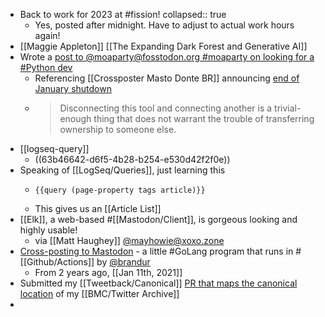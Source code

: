 - Back to work for 2023 at #fission!
  collapsed:: true
	- Yes, posted after midnight. Have to adjust to actual work hours again!
- [[Maggie Appleton]] [[The Expanding Dark Forest and Generative AI]]
- Wrote a [post to @moaparty@fosstodon.org #moaparty on looking for a #Python dev](https://fosstodon.org/@moaparty/109626044708466769)
	- Referencing [[Crossposter Masto Donte BR]] announcing [end of January shutdown](https://write.as/renatolond/timeline-for-the-shutdown-of-the-mastodon-twitter-crossposter-instance-at)
	- > Disconnecting this tool and connecting another is a trivial-enough thing that does not warrant the trouble of transferring ownership to someone else.
- [[logseq-query]]
	- ((63b46642-d6f5-4b28-b254-e530d42f2f0e))
- Speaking of [[LogSeq/Queries]], just learning this
	- ```
	  {{query (page-property tags article)}}
	  ```
	- This gives us an [[Article List]]
- [[Elk]], a web-based #[[Mastodon/Client]], is gorgeous looking and highly usable!
	- via [[Matt Haughey]] [@mayhowie@xoxo.zone](https://xoxo.zone/@mathowie/109627428415047448)
- [Cross-posting to Mastodon](https://brandur.org/fragments/mastodon-cross-posting) - a little #GoLang program that runs in #[[Github/Actions]] by [@brandur](https://mastodon.social/@brandur)
	- From 2 years ago, [[Jan 11th, 2021]]
- Submitted my [[Tweetback/Canonical]] [PR that maps the canonical location](https://github.com/tweetback/tweetback-canonical/pull/55) of my [[BMC/Twitter Archive]]
-